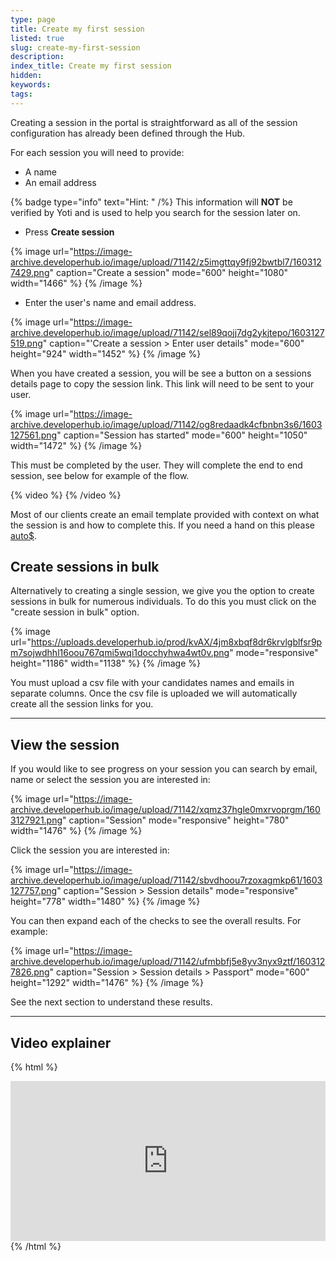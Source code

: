 ```yaml
---
type: page
title: Create my first session
listed: true
slug: create-my-first-session
description: 
index_title: Create my first session
hidden: 
keywords: 
tags: 
---
```


Creating a session in the portal is straightforward as all of the session configuration has already been defined through the Hub.

For each session you will need to provide:

- A name
- An email address

{% badge type="info" text="Hint: " /%} This information will **NOT** be verified by Yoti and is used to help you search for the session later on.

- Press **Create session**

{% image url="https://image-archive.developerhub.io/image/upload/71142/z5imgttqy9fj92bwtbl7/1603127429.png" caption="Create a session" mode="600" height="1080" width="1466" %}
{% /image %}

- Enter the user's name and email address.

{% image url="https://image-archive.developerhub.io/image/upload/71142/sel89qojj7dg2ykjtepo/1603127519.png" caption="'Create a session &gt; Enter user details" mode="600" height="924" width="1452" %}
{% /image %}

When you have created a session, you will be see a button on a sessions details page to copy the session link. This link will need to be sent to your user.

{% image url="https://image-archive.developerhub.io/image/upload/71142/og8redaadk4cfbnbn3s6/1603127561.png" caption="Session has started" mode="600" height="1050" width="1472" %}
{% /image %}

This must be completed by the user. They will complete the end to end session, see below for example of the flow.

{% video %}
{% /video %}

Most of our clients create an email template provided with context on what the session is and how to complete this. If you need a hand on this please [auto$](/support/get-in-touch). 

## Create sessions in bulk

Alternatively to creating a single session, we give you the option to create sessions in bulk for numerous individuals. To do this you must click on the "create session in bulk" option.

{% image url="https://uploads.developerhub.io/prod/kvAX/4jm8xbqf8dr6krvlgblfsr9pm7sojwdhhl16oou767qmi5wqi1docchyhwa4wt0v.png" mode="responsive" height="1186" width="1138" %}
{% /image %}

You must upload a csv file with your candidates names and emails in separate columns. Once the csv file is uploaded we will automatically create all the session links for you.

---

## View the session

If you would like to see progress on your session you can search by email, name or select the session you are interested in:

{% image url="https://image-archive.developerhub.io/image/upload/71142/xqmz37hgle0mxrvoprgm/1603127921.png" caption="Session" mode="responsive" height="780" width="1476" %}
{% /image %}

Click the session you are interested in:

{% image url="https://image-archive.developerhub.io/image/upload/71142/sbvdhoou7rzoxagmkp61/1603127757.png" caption="Session &gt; Session details" mode="responsive" height="778" width="1480" %}
{% /image %}

You can then expand each of the checks to see the overall results. For example:

{% image url="https://image-archive.developerhub.io/image/upload/71142/ufmbbfj5e8yv3nyx9ztf/1603127826.png" caption="Session &gt; Session details &gt; Passport" mode="600" height="1292" width="1476" %}
{% /image %}

See the next section to understand these results.

---

## Video explainer

{% html %}
<div style="padding:50.78% 0 0 0;position:relative;"><iframe src="https://player.vimeo.com/video/647418608?h=01b7673f61&amp;badge=0&amp;autopause=0&amp;player_id=0&amp;app_id=58479&dnt=1" frameborder="0" allow="autoplay; fullscreen; picture-in-picture" allowfullscreen style="position:absolute;top:0;left:0;width:100%;height:100%;" title="Creating a session in the Yoti IDV Portal.mp4"></iframe></div><script src="https://player.vimeo.com/api/player.js"></script>
{% /html %}